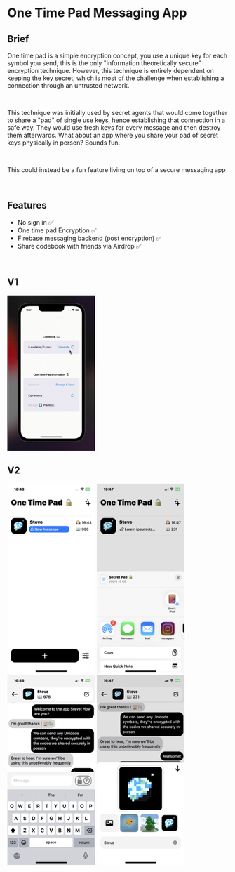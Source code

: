 
# One Time Pad Messaging App

## Brief

One time pad is a simple encryption concept, you use a unique key for each symbol you send, this is the only "information theoretically secure" encryption technique. However, this technique is entirely dependent on keeping the key secret, which is most of the challenge when establishing a connection through an untrusted network.

<br>

This technique was initially used by secret agents that would come together to share a "pad" of single use keys, hence establishing that connection in a safe way. They would use fresh keys for every message and then destroy them afterwards. What about an app where you share your pad of secret keys physically in person? Sounds fun.

<br>

This could instead be a fun feature living on top of a secure messaging app

<br>

## Features

- No sign in ✅
- One time pad Encryption ✅
- Firebase messaging backend (post encryption) ✅
- Share codebook with friends via Airdrop ✅

<br>

## V1
<img src="assets/vid2.gif" style="width: 200px;">

## V2

<img src="assets/IMG_4300.PNG" style="width: 200px;"> <img src="assets/IMG_4303.PNG" style="width: 200px;"> <img src="assets/IMG_4301.PNG" style="width: 200px;"> <img src="assets/IMG_4302.PNG" style="width: 200px;">
